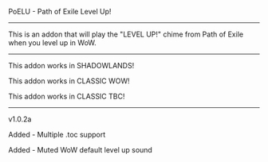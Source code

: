 
PoELU - Path of Exile Level Up!

 ------------------------------

This is an addon that will play the "LEVEL UP!" chime from Path of Exile when you level up in WoW.

 ------------------------------

This addon works in SHADOWLANDS!

This addon works in CLASSIC WOW!

This addon works in CLASSIC TBC!

 ------------------------------

v1.0.2a

Added - Multiple .toc support

Added - Muted WoW default level up sound

